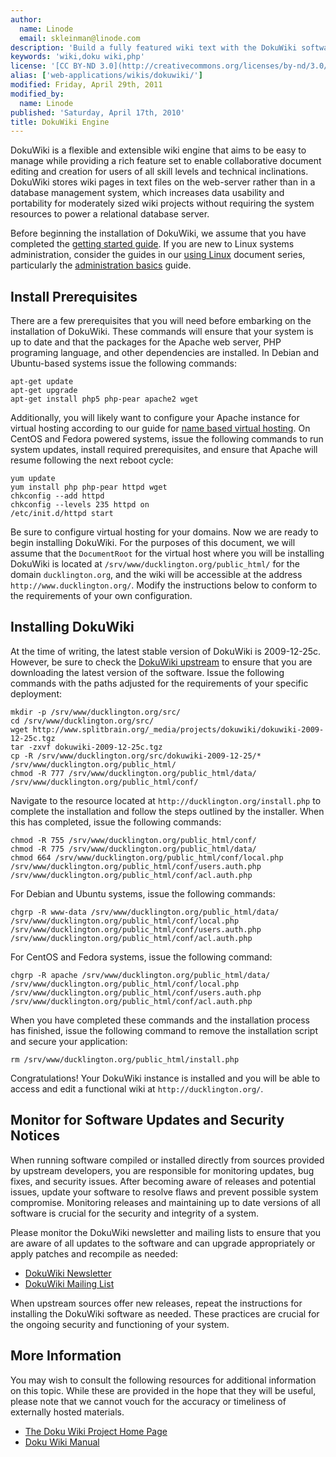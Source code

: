 ```yaml
---
author:
  name: Linode
  email: skleinman@linode.com
description: 'Build a fully featured wiki text with the DokuWiki software.'
keywords: 'wiki,doku wiki,php'
license: '[CC BY-ND 3.0](http://creativecommons.org/licenses/by-nd/3.0/us/)'
alias: ['web-applications/wikis/dokuwiki/']
modified: Friday, April 29th, 2011
modified_by:
  name: Linode
published: 'Saturday, April 17th, 2010'
title: DokuWiki Engine
---
```


DokuWiki is a flexible and extensible wiki engine that aims to be easy to manage while providing a rich feature set to enable collaborative document editing and creation for users of all skill levels and technical inclinations. DokuWiki stores wiki pages in text files on the web-server rather than in a database management system, which increases data usability and portability for moderately sized wiki projects without requiring the system resources to power a relational database server.

Before beginning the installation of DokuWiki, we assume that you have completed the [getting started guide](/docs/getting-started/). If you are new to Linux systems administration, consider the guides in our [using Linux](/docs/using-linux/) document series, particularly the [administration basics](/docs/using-linux/administration-basics) guide.

Install Prerequisites
---------------------

There are a few prerequisites that you will need before embarking on the installation of DokuWiki. These commands will ensure that your system is up to date and that the packages for the Apache web server, PHP programing language, and other dependencies are installed. In Debian and Ubuntu-based systems issue the following commands:

    apt-get update
    apt-get upgrade
    apt-get install php5 php-pear apache2 wget

Additionally, you will likely want to configure your Apache instance for virtual hosting according to our guide for [name based virtual hosting](/docs/web-servers/apache/installation/debian-5-lenny). On CentOS and Fedora powered systems, issue the following commands to run system updates, install required prerequisites, and ensure that Apache will resume following the next reboot cycle:

    yum update
    yum install php php-pear httpd wget
    chkconfig --add httpd
    chkconfig --levels 235 httpd on
    /etc/init.d/httpd start

Be sure to configure virtual hosting for your domains. Now we are ready to begin installing DokuWiki. For the purposes of this document, we will assume that the `DocumentRoot` for the virtual host where you will be installing DokuWiki is located at `/srv/www/ducklington.org/public_html/` for the domain `ducklington.org`, and the wiki will be accessible at the address `http://www.ducklington.org/`. Modify the instructions below to conform to the requirements of your own configuration.

Installing DokuWiki
-------------------

At the time of writing, the latest stable version of DokuWiki is 2009-12-25c. However, be sure to check the [DokuWiki upstream](http://www.splitbrain.org/projects/dokuwiki) to ensure that you are downloading the latest version of the software. Issue the following commands with the paths adjusted for the requirements of your specific deployment:

    mkdir -p /srv/www/ducklington.org/src/
    cd /srv/www/ducklington.org/src/
    wget http://www.splitbrain.org/_media/projects/dokuwiki/dokuwiki-2009-12-25c.tgz
    tar -zxvf dokuwiki-2009-12-25c.tgz 
    cp -R /srv/www/ducklington.org/src/dokuwiki-2009-12-25/* /srv/www/ducklington.org/public_html/
    chmod -R 777 /srv/www/ducklington.org/public_html/data/ /srv/www/ducklington.org/public_html/conf/

Navigate to the resource located at `http://ducklington.org/install.php` to complete the installation and follow the steps outlined by the installer. When this has completed, issue the following commands:

    chmod -R 755 /srv/www/ducklington.org/public_html/conf/
    chmod -R 775 /srv/www/ducklington.org/public_html/data/
    chmod 664 /srv/www/ducklington.org/public_html/conf/local.php /srv/www/ducklington.org/public_html/conf/users.auth.php /srv/www/ducklington.org/public_html/conf/acl.auth.php

For Debian and Ubuntu systems, issue the following commands:

    chgrp -R www-data /srv/www/ducklington.org/public_html/data/ /srv/www/ducklington.org/public_html/conf/local.php /srv/www/ducklington.org/public_html/conf/users.auth.php /srv/www/ducklington.org/public_html/conf/acl.auth.php

For CentOS and Fedora systems, issue the following command:

    chgrp -R apache /srv/www/ducklington.org/public_html/data/ /srv/www/ducklington.org/public_html/conf/local.php /srv/www/ducklington.org/public_html/conf/users.auth.php /srv/www/ducklington.org/public_html/conf/acl.auth.php

When you have completed these commands and the installation process has finished, issue the following command to remove the installation script and secure your application:

    rm /srv/www/ducklington.org/public_html/install.php

Congratulations! Your DokuWiki instance is installed and you will be able to access and edit a functional wiki at `http://ducklington.org/`.

Monitor for Software Updates and Security Notices
-------------------------------------------------

When running software compiled or installed directly from sources provided by upstream developers, you are responsible for monitoring updates, bug fixes, and security issues. After becoming aware of releases and potential issues, update your software to resolve flaws and prevent possible system compromise. Monitoring releases and maintaining up to date versions of all software is crucial for the security and integrity of a system.

Please monitor the DokuWiki newsletter and mailing lists to ensure that you are aware of all updates to the software and can upgrade appropriately or apply patches and recompile as needed:

-   [DokuWiki Newsletter](http://www.dokuwiki.org/newsletter)
-   [DokuWiki Mailing List](http://www.dokuwiki.org/mailinglist)

When upstream sources offer new releases, repeat the instructions for installing the DokuWiki software as needed. These practices are crucial for the ongoing security and functioning of your system.

More Information
----------------

You may wish to consult the following resources for additional information on this topic. While these are provided in the hope that they will be useful, please note that we cannot vouch for the accuracy or timeliness of externally hosted materials.

- [The Doku Wiki Project Home Page](http://www.dokuwiki.org/dokuwiki)
- [Doku Wiki Manual](http://www.dokuwiki.org/manual)



